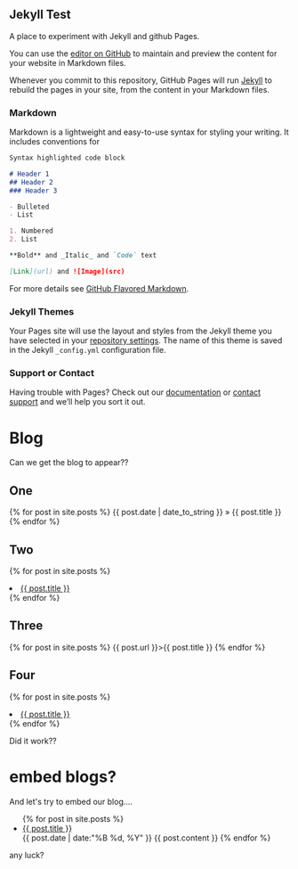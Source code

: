 ## Jekyll Test

A place to experiment with Jekyll and github Pages.

You can use the [editor on GitHub](https://github.com/grahamwhaley/jekyll_test/edit/master/index.md) to maintain and preview the content for your website in Markdown files.

Whenever you commit to this repository, GitHub Pages will run [Jekyll](https://jekyllrb.com/) to rebuild the pages in your site, from the content in your Markdown files.

### Markdown

Markdown is a lightweight and easy-to-use syntax for styling your writing. It includes conventions for

```markdown
Syntax highlighted code block

# Header 1
## Header 2
### Header 3

- Bulleted
- List

1. Numbered
2. List

**Bold** and _Italic_ and `Code` text

[Link](url) and ![Image](src)
```

For more details see [GitHub Flavored Markdown](https://guides.github.com/features/mastering-markdown/).

### Jekyll Themes

Your Pages site will use the layout and styles from the Jekyll theme you have selected in your [repository settings](https://github.com/grahamwhaley/jekyll_test/settings). The name of this theme is saved in the Jekyll `_config.yml` configuration file.

### Support or Contact

Having trouble with Pages? Check out our [documentation](https://help.github.com/categories/github-pages-basics/) or [contact support](https://github.com/contact) and we’ll help you sort it out.

# Blog
Can we get the blog to appear??

## One
{% for post in site.posts %}
{{ post.date | date_to_string }} » {{ post.title }}
{% endfor %}

## Two
{% for post in site.posts %}
<li><a href="{{ post.url }}">{{ post.title }}</a></li>
{% endfor %}

## Three
{% for post in site.posts %}
{{ post.url }}>{{ post.title }}
{% endfor %}

## Four
{% for post in site.posts %}
<li><a href="{{site.baseurl}}{{ post.url }}">{{ post.title }}</a></li>
{% endfor %}


Did it work??

# embed blogs?

And let's try to embed our blog....

<ul>
{% for post in site.posts %}
    <li><a href="{{site.baseurl}}{{ post.url }}">{{ post.title }}</a></li>
    {{ post.date | date:"%B %d, %Y" }}
    {{ post.content }}
{% endfor %}
</ul>

any luck?
